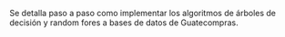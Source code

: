 Se detalla paso a paso como implementar los algoritmos de árboles de decisión y random fores a bases de datos de Guatecompras.
